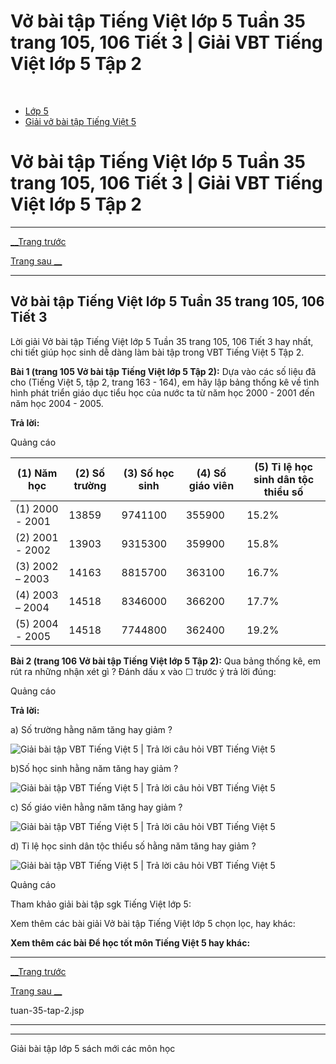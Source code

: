 # Vở bài tập Tiếng Việt lớp 5 Tuần 35 trang 105, 106 Tiết 3 | Giải VBT Tiếng Việt lớp 5 Tập 2

﻿

  * [Lớp 5](https://vietjack.com/series/lop-5.jsp)
  * [Giải vở bài tập Tiếng Việt 5](https://vietjack.com/giai-vo-bai-tap-tieng-viet-5/index.jsp)



# Vở bài tập Tiếng Việt lớp 5 Tuần 35 trang 105, 106 Tiết 3 | Giải VBT Tiếng Việt lớp 5 Tập 2

* * *

[__Trang trước](https://vietjack.com/giai-vo-bai-tap-tieng-viet-5/tuan-35-tap-2.jsp)

[Trang sau __](https://vietjack.com/giai-vo-bai-tap-tieng-viet-5/tuan-35-tap-2.jsp)

* * *

## Vở bài tập Tiếng Việt lớp 5 Tuần 35 trang 105, 106 Tiết 3

Lời giải Vở bài tập Tiếng Việt lớp 5 Tuần 35 trang 105, 106 Tiết 3 hay nhất, chi tiết giúp học sinh dễ dàng làm bài tập trong VBT Tiếng Việt 5 Tập 2.

**Bài 1 (trang 105 Vở bài tập Tiếng Việt lớp 5 Tập 2):** Dựa vào các số liệu đã cho (Tiếng Việt 5, tập 2, trang 163 - 164), em hãy lập bảng thống kê về tình hình phát triển giáo dục tiểu học của nước ta từ năm học 2000 - 2001 đến năm học 2004 - 2005.

**Trả lời:**

Quảng cáo

(1) Năm học | (2) Số trường | (3) Số học sinh | (4) Số giáo viên | (5) Tỉ lệ học sinh dân tộc thiểu số  
---|---|---|---|---  
(1) 2000 - 2001 | 13859 | 9741100 | 355900 | 15.2%  
(2) 2001 - 2002 | 13903 | 9315300 | 359900 | 15.8%  
(3) 2002 – 2003 | 14163 | 8815700 | 363100 | 16.7%  
(4) 2003 – 2004 | 14518 | 8346000 | 366200 | 17.7%  
(5) 2004 - 2005 | 14518 | 7744800 | 362400 | 19.2%  
  
**Bài 2 (trang 106 Vở bài tập Tiếng Việt lớp 5 Tập 2):** Qua bảng thống kê, em rút ra những nhận xét gì ? Đánh dấu x vào ☐ trước ý trả lời đúng:

Quảng cáo

**Trả lời:**

a) Số trường hằng năm tăng hay giảm ?

![Giải bài tập VBT Tiếng Việt 5 | Trả lời câu hỏi VBT Tiếng Việt 5](https://vietjack.com/giai-vo-bai-tap-tieng-viet-5/images/tiet-3-tuan-35-trang-105-106-tap-2.PNG)

b)Số học sinh hằng năm tăng hay giảm ?

![Giải bài tập VBT Tiếng Việt 5 | Trả lời câu hỏi VBT Tiếng Việt 5](https://vietjack.com/giai-vo-bai-tap-tieng-viet-5/images/tiet-3-tuan-35-trang-105-106-tap-2-1.PNG)

c) Số giáo viên hằng năm tăng hay giảm ?

![Giải bài tập VBT Tiếng Việt 5 | Trả lời câu hỏi VBT Tiếng Việt 5](https://vietjack.com/giai-vo-bai-tap-tieng-viet-5/images/tiet-3-tuan-35-trang-105-106-tap-2-2.PNG)

d) Tỉ lệ học sinh dân tộc thiểu số hằng năm tăng hay giảm ?

![Giải bài tập VBT Tiếng Việt 5 | Trả lời câu hỏi VBT Tiếng Việt 5](https://vietjack.com/giai-vo-bai-tap-tieng-viet-5/images/tiet-3-tuan-35-trang-105-106-tap-2.PNG)

Quảng cáo

Tham khảo giải bài tập sgk Tiếng Việt lớp 5:

Xem thêm các bài giải Vở bài tập Tiếng Việt lớp 5 chọn lọc, hay khác:

**Xem thêm các bài Để học tốt môn Tiếng Việt 5 hay khác:**

* * *

[__Trang trước](https://vietjack.com/giai-vo-bai-tap-tieng-viet-5/tuan-35-tap-2.jsp)

[Trang sau __](https://vietjack.com/giai-vo-bai-tap-tieng-viet-5/tuan-35-tap-2.jsp)

tuan-35-tap-2.jsp

* * *

* * *

Giải bài tập lớp 5 sách mới các môn học
